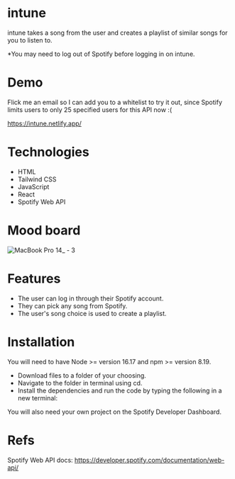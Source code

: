 # intune

intune takes a song from the user and creates a playlist of similar songs for you to listen to. 

*You may need to log out of Spotify before logging in on intune. 

# Demo

Flick me an email so I can add you to a whitelist to try it out, since Spotify limits users to only 25 specified users for this API now :(

https://intune.netlify.app/

# Technologies

- HTML
- Tailwind CSS
- JavaScript
- React
- Spotify Web API

# Mood board

![MacBook Pro 14_ - 3](https://user-images.githubusercontent.com/26192860/201803783-c30f71ca-2740-413d-ad9b-6222d47e521b.png)

# Features

- The user can log in through their Spotify account.
- They can pick any song from Spotify.
- The user's song choice is used to create a playlist.

# Installation 

You will need to have Node >= version 16.17 and npm >= version 8.19.

- Download files to a folder of your choosing.
- Navigate to the folder in terminal using cd.
- Install the dependencies and run the code by typing the following in a new terminal:

You will also need your own project on the Spotify Developer Dashboard.

# Refs

Spotify Web API docs: https://developer.spotify.com/documentation/web-api/
